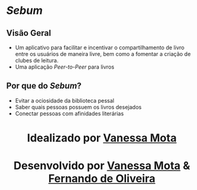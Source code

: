 # *Sebum*

## Visão Geral
- Um aplicativo para facilitar e incentivar o compartilhamento de livro entre os usuários de maneira livre, bem como a fomentar a criação de clubes de leitura.
- Uma aplicação *Peer-to-Peer* para livros

## Por que do *Sebum*?
- Evitar a ociosidade da biblioteca pessal
- Saber quais pessoas possuem os livros desejados
- Conectar pessoas com afinidades literárias

<div align="center">

# Idealizado por [Vanessa Mota](https://gitlab.com/vanessaoliveira2706)

# Desenvolvido por [Vanessa Mota](https://gitlab.com/vanessaoliveira2706) & [Fernando de Oliveira](https://gitlab.com/FernandoDeOliveira)

</div>